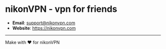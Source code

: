 # nikonVPN - vpn for friends


- **Email**: support@nikonvpn.com
- **Website**: https://nikonvpn.com

---

Make with ❤️ for nikonVPN

